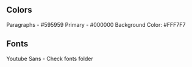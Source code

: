 ## Colors

Paragraphs - #595959
Primary - #000000
Background Color: #FFF7F7

## Fonts

Youtube Sans - Check fonts folder
